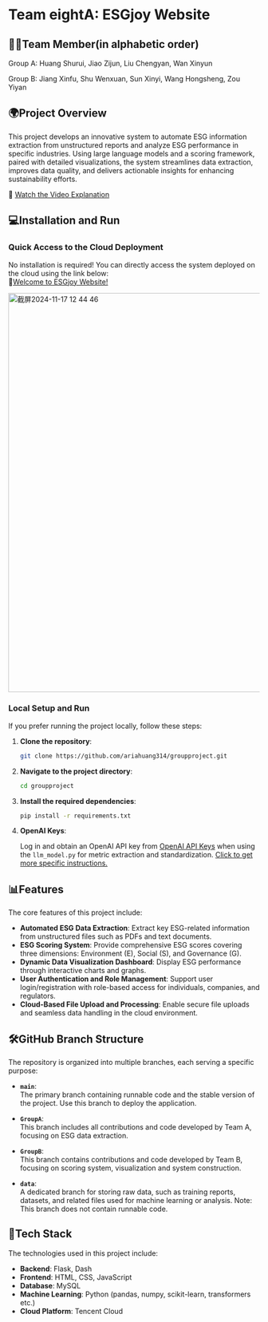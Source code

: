 # Team eightA:  ESGjoy Website

## 🧑‍🎓Team Member(in alphabetic order)
Group A: Huang Shurui, Jiao Zijun, Liu Chengyan, Wan Xinyun

Group B: Jiang Xinfu, Shu Wenxuan, Sun Xinyi, Wang Hongsheng, Zou Yiyan

## 🌍Project Overview
  This project develops an innovative system to automate ESG information extraction from unstructured reports and analyze ESG performance in specific industries. Using large language models and a scoring framework, paired with detailed visualizations, the system streamlines data extraction, improves data quality, and delivers actionable insights for enhancing sustainability efforts.  

🎥 [Watch the Video Explanation](https://youtu.be/eJ5Dv__ui3Q)

  
## 💻Installation and Run

### Quick Access to the Cloud Deployment

No installation is required! You can directly access the system deployed on the cloud using the link below:  
🔗[Welcome to ESGjoy Website!](http://43.156.233.50:5001/)

<img width="800" alt="截屏2024-11-17 12 44 46" src="https://github.com/user-attachments/assets/0d9114b7-5f88-4734-98a6-8c0dcce7217c">

### Local Setup and Run

If you prefer running the project locally, follow these steps:

1. **Clone the repository**:

   ```bash
   git clone https://github.com/ariahuang314/groupproject.git
   ```
2. **Navigate to the project directory**:

   ```bash
   cd groupproject
   ```
3. **Install the required dependencies**:

   ```bash
   pip install -r requirements.txt
   ```
4. **OpenAI Keys**:

   Log in and obtain an OpenAI API key from [OpenAI API Keys](https://platform.openai.com/settings/organization/api-keys) when using the `llm_model.py` for metric extraction and standardization. [Click to get more specific instructions.](https://github.com/ariahuang314/groupproject/wiki/8-API-Keys)

## 📊Features

The core features of this project include:

- **Automated ESG Data Extraction**: Extract key ESG-related information from unstructured files such as PDFs and text documents.
- **ESG Scoring System**: Provide comprehensive ESG scores covering three dimensions: Environment (E), Social (S), and Governance (G).
- **Dynamic Data Visualization Dashboard**: Display ESG performance through interactive charts and graphs.
- **User Authentication and Role Management**: Support user login/registration with role-based access for individuals, companies, and regulators.
- **Cloud-Based File Upload and Processing**: Enable secure file uploads and seamless data handling in the cloud environment.

## 🛠️GitHub Branch Structure

The repository is organized into multiple branches, each serving a specific purpose:

- **`main`**:  
  The primary branch containing runnable code and the stable version of the project. Use this branch to deploy the application.

- **`GroupA`**:  
  This branch includes all contributions and code developed by Team A, focusing on ESG  data extraction.

- **`GroupB`**:  
  This branch contains contributions and code developed by Team B, focusing on scoring system, visualization and system construction.

- **`data`**:  
  A dedicated branch for storing raw data, such as training reports, datasets, and related files used for machine learning or analysis. Note: This branch does not contain runnable code.


## 🤖Tech Stack

The technologies used in this project include:

- **Backend**: Flask, Dash
- **Frontend**: HTML, CSS, JavaScript
- **Database**: MySQL
- **Machine Learning**: Python (pandas, numpy, scikit-learn, transformers etc.)
- **Cloud Platform**: Tencent Cloud



